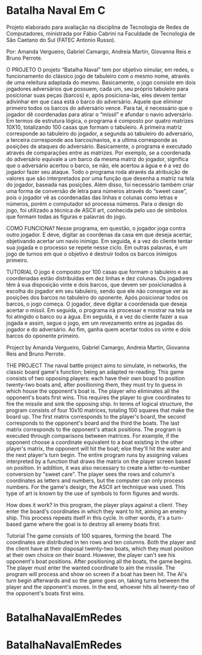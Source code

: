 ﻿# Batalha Naval Em C
Projeto elaborado para avaliação na disciplina de Tecnologia de Redes de Computadores, ministrada por Fábio Cabrini na Faculdade de Tecnologia de São Caetano do Sul (FATEC Antonio Russo).

Por: Amanda Vergueiro, Gabriel Camargo, Andreia Martin, Giovanna Reis e Bruno Perrote.

O PROJETO
O projeto “Batalha Naval” tem por objetivo simular, em redes, o funcionamento do clássico jogo de tabuleiro com o mesmo nome, através de uma releitura adaptada do mesmo. Basicamente, o jogo consiste em dois jogadores adversários que possuem, cada um, seu próprio tabuleiro para posicionar suas peças (barcos) e, após posiciona-las, eles devem tentar adivinhar em que casa está o barco do adversário. Aquele que eliminar primeiro todos os barcos do adversário vence. Para tal, é necessário que o jogador dê coordenadas para atirar o “míssil” e afundar o navio adversário.
Em termos de estrutura lógica, o programa é composto por quatro matrizes 10X10, totalizando 100 casas que formam o tabuleiro. A primeira matriz corresponde ao tabuleiro do jogador, a segunda ao tabuleiro do adversário, a terceira corresponde aos barcos/navios, e a ultima corresponde as posições de ataques do adversário.
Basicamente, o programa é executado através de comparações entre as matrizes. Por exemplo, se a coordenada do adversário equivale a um barco da mesma matriz do jogador, significa que o adversário acertou o barco, se não, ele acertou a água e é a vez do jogador fazer seu ataque.
Todo o programa roda através da atribuição de valores que são interpretados por uma função que desenha a matriz na tela do jogador, baseada nas posições. Além disso, foi necessário também criar uma forma de conversão de letra para números através do “sweet case”, pois o jogador vê as coordenadas das linhas e colunas como letras e números, porém o computador só processa números. 
Para o design do jogo, foi utilizado a técnica de ASCII art, conhecida pelo uso de símbolos que formam todas as figuras e palavras do jogo.

COMO FUNCIONA?
Nesse programa, em questão, o jogador joga contra outro jogador. E deve, digitar as coordenas da casa em que deseja acertar, objetivando acertar um navio inimigo. Em seguida, é a vez do cliente tentar sua jogada e o processo se repete nesse ciclo. Em outras palavras, é um jogo de turnos em que o objetivo é destruir todos os barcos inimigos primeiro.

TUTORIAL
O jogo é composto por 100 casas que formam o tabuleiro e as coordenadas estão distribuídas em dez linhas e dez colunas. Os jogadores têm à sua disposição vinte e dois barcos, que devem ser posicionados à escolha do jogador em seu tabuleiro, sendo que ele não consegue ver as posições dos barcos no tabuleiro do oponente. 
Após posicionar todos os barcos, o jogo começa. O jogador, deve digitar a coordenada que deseja acertar o míssil. Em seguida, o programa irá processar e mostrar na tela se foi atingido o barco ou a água. Em seguida, é a vez do cliente fazer a sua jogada e assim, segue o jogo, em um revezamento entre as jogadas do jogador e do adversário.
Ao fim, ganha quem acertar todos os vinte e dois barcos do oponente primeiro.


Project by Amanda Vergueiro, Gabriel Camargo, Andreia Martin, Giovanna Reis and Bruno Perrote.


THE PROJECT
The naval battle project aims to simulate, in networks, the classic board game's function; being an adapted re-reading. This game consists of two opposing players: each have their own board to position twenty-two boats and, after positioning them, they must try to guess in which house the opponent's boat is. The player who eliminates all the opponent's boats first wins. This requires the player to give coordinates to fire the missile and sink the opposing ship.
In terms of logical structure, the program consists of four 10x10 matrices, totaling 100 squares that make the board up. The first matrix corresponds to the player's board, the second corresponds to the opponent's board and the third the boats. The last matrix corresponds to the opponent's attack positions.
The program is executed through comparisons between matrices. For example, if the opponent choose a coordinate equivalent to a boat existing in the other player's matrix, the opponent will hit the boat; else they'll hit the water and the next player's turn begin. 
The entire program runs by assigning values  interpreted by a function that draws the matrix on the player screen based on position. In addition, it was also necessary to create a letter-to-number conversion by "sweet care". The player sees the rows and column's coordinates as letters and numbers, but the computer can only process numbers. 
For the game's design, the ASCII art technique was used. This type of art is known by the use of symbols to form figures and words.


How does it work? 
In this program, the player plays against a client. They enter the board's coordinates in which they want to hit, aiming an enemy ship. This process repeats itself in this cycle. In other words, it's a turn-based game where the goal is to destroy all enemy boats first. 

Tutorial 
The game consists of 100 squares, forming the board. The coordinates are distributed in ten rows and ten columns. Both the player and the client have at their disposal twenty-two boats, which they must position at their own choice on their board. However, the player can't see his opponent's boat positions. 
After positioning all the boats, the game begins. The player must enter the wanted coordinate to aim the missile. The program will process and show on screen if a boat has been hit. The AI's turn begin afterwards and so the game goes on, taking turns between the player and the opponent's moves. 
In the end, whoever hits all twenty-two of the opponent's boats first wins.
# BatalhaNavalEmRedes
# BatalhaNavalEmRedes
